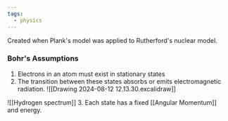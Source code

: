 ```yaml
---
tags:
  - physics
---
```

Created when Plank's model was applied to Rutherford's nuclear model. 

### Bohr's Assumptions
1. Electrons in an atom must exist in stationary states
2. The transition between these states absorbs or emits electromagnetic radiation.
![[Drawing 2024-08-12 12.13.30.excalidraw]]


![[Hydrogen spectrum]]
3. Each state has a fixed [[Angular Momentum]] and energy.  


